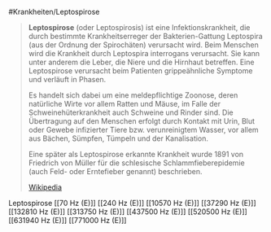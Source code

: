 #Krankheiten/Leptospirose

> **Leptospirose** (oder Leptospirosis) ist eine Infektionskrankheit, die durch bestimmte Krankheitserreger der Bakterien-Gattung Leptospira (aus der Ordnung der Spirochäten) verursacht wird. Beim Menschen wird die Krankheit durch Leptospira interrogans verursacht. Sie kann unter anderem die Leber, die Niere und die Hirnhaut betreffen. Eine Leptospirose verursacht beim Patienten grippeähnliche Symptome und verläuft in Phasen.
>
> Es handelt sich dabei um eine meldepflichtige Zoonose, deren natürliche Wirte vor allem Ratten und Mäuse, im Falle der Schweinehüterkrankheit auch Schweine und Rinder sind. Die Übertragung auf den Menschen erfolgt durch Kontakt mit Urin, Blut oder Gewebe infizierter Tiere bzw. verunreinigtem Wasser, vor allem aus Bächen, Sümpfen, Tümpeln und der Kanalisation.
>
> Eine später als Leptospirose erkannte Krankheit wurde 1891 von Friedrich von Müller für die schlesische Schlammfieberepidemie (auch Feld- oder Erntefieber genannt) beschrieben.
>
> [Wikipedia](https://de.wikipedia.org/wiki/Leptospirose)

Leptospirose
[[70 Hz (E)]]
[[240 Hz (E)]]
[[10570 Hz (E)]]
[[37290 Hz (E)]]
[[132810 Hz (E)]]
[[313750 Hz (E)]]
[[437500 Hz (E)]]
[[520500 Hz (E)]]
[[631940 Hz (E)]]
[[771000 Hz (E)]]